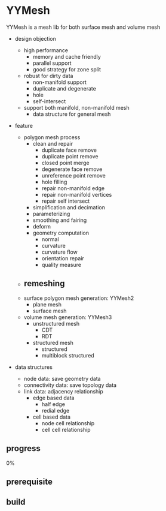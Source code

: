 # YYMesh



YYMesh is a mesh lib for both surface mesh and volume mesh



- design objection
  - high performance
    - memory and cache friendly
    - parallel support
    - good strategy for zone split
  - robust for dirty data
    - non-manifold support
    - duplicate and degenerate
    - hole
    - self-intersect
  - support both manifold, non-manifold mesh
    - data structure for general mesh



- feature
  - polygon mesh process
    - clean and repair
      - duplicate face remove
      - duplicate point remove
      - closed point merge
      - degenerate face remove
      - unreference point remove
      - hole filling
      - repair non-manifold edge
      - repair non-manifold vertices
      - repair self intersect 
    - simplification and decimation
    - parameterizing
    - smoothing and fairing
    - deform
    - geometry computation
      - normal
      - curvature
      - curvature flow
      - orientation repair
      - quality measure
  - remeshing
    - 
  - surface polygon mesh generation:  YYMesh2
    - plane mesh
    - surface mesh
  - volume mesh generation:  YYMesh3
    - unstructured mesh
      - CDT
      - RDT
    - structured mesh
      - structured
      - multiblock structured



- data structures
  - node data: save geometry data
  - connectivity data: save topology data
  - link data:  adjacency relationship
    - edge based data
      - half edge
      - redial edge
    - cell based data
      - node cell relationship
      - cell cell relationship
    
## progress

0%


## prerequisite


## build